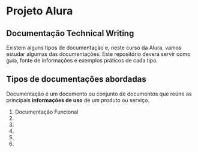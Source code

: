 # Projeto Alura

## Documentação Technical Writing

Existem alguns tipos de documentação e, neste curso da Alura, vamos estudar algumas das documentações. Este repositório deverá servir como guia, fonte de informações e exemplos práticos de cada tipo.

## Tipos de documentações abordadas

Documentação é um documento ou conjunto de documentos que reúne as principais **informações de uso** de um produto ou serviço.

1. Documentação Funcional
2.
3.
4.
5.
6.

